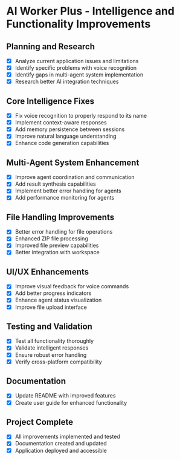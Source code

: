 # AI Worker Plus - Intelligence and Functionality Improvements

## Planning and Research
- [x] Analyze current application issues and limitations
- [x] Identify specific problems with voice recognition
- [x] Identify gaps in multi-agent system implementation
- [x] Research better AI integration techniques

## Core Intelligence Fixes
- [x] Fix voice recognition to properly respond to its name
- [x] Implement context-aware responses
- [x] Add memory persistence between sessions
- [x] Improve natural language understanding
- [x] Enhance code generation capabilities

## Multi-Agent System Enhancement
- [x] Improve agent coordination and communication
- [x] Add result synthesis capabilities
- [x] Implement better error handling for agents
- [x] Add performance monitoring for agents

## File Handling Improvements
- [x] Better error handling for file operations
- [x] Enhanced ZIP file processing
- [x] Improved file preview capabilities
- [x] Better integration with workspace

## UI/UX Enhancements
- [x] Improve visual feedback for voice commands
- [x] Add better progress indicators
- [x] Enhance agent status visualization
- [x] Improve file upload interface

## Testing and Validation
- [x] Test all functionality thoroughly
- [x] Validate intelligent responses
- [x] Ensure robust error handling
- [x] Verify cross-platform compatibility

## Documentation
- [x] Update README with improved features
- [x] Create user guide for enhanced functionality

## Project Complete
- [x] All improvements implemented and tested
- [x] Documentation created and updated
- [x] Application deployed and accessible